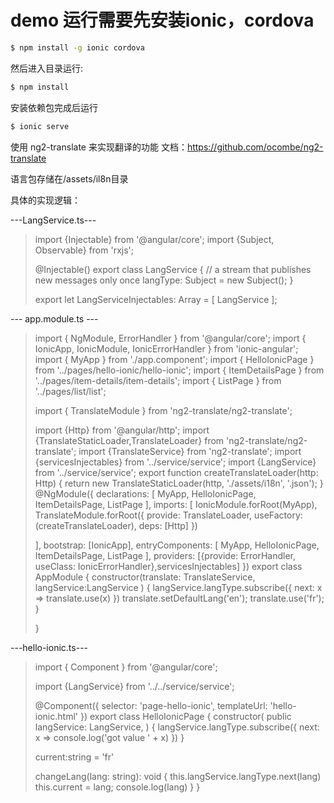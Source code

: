 demo 运行需要先安装ionic，cordova
=====================
```bash
$ npm install -g ionic cordova
```

然后进入目录运行:
```bash
$ npm install 
```
安装依赖包完成后运行
```bash
$ ionic serve
```
使用 ng2-translate 来实现翻译的功能
文档：https://github.com/ocombe/ng2-translate

语言包存储在/assets/il8n目录

具体的实现逻辑：

---LangService.ts---
<blockquote ts>
import {Injectable} from '@angular/core';
import {Subject, Observable} from 'rxjs';



@Injectable()
export class LangService {
  // a stream that publishes new messages only once
  langType: Subject<string> = new Subject<string>();
}



export let LangServiceInjectables: Array<any> = [
  LangService
];

</blockquote>

--- app.module.ts ---
<blockquote>
import { NgModule, ErrorHandler } from '@angular/core';
import { IonicApp, IonicModule, IonicErrorHandler } from 'ionic-angular';
import { MyApp } from './app.component';
import { HelloIonicPage } from '../pages/hello-ionic/hello-ionic';
import { ItemDetailsPage } from '../pages/item-details/item-details';
import { ListPage } from '../pages/list/list';

import { TranslateModule } from 'ng2-translate/ng2-translate';

import {Http} from '@angular/http';
import {TranslateStaticLoader,TranslateLoader} from 'ng2-translate/ng2-translate';
import {TranslateService} from 'ng2-translate';
import {servicesInjectables} from '../service/service';
import {LangService} from '../service/service';
export function createTranslateLoader(http: Http) {
  return new TranslateStaticLoader(http, './assets/i18n', '.json');
}
@NgModule({
  declarations: [
    MyApp,
    HelloIonicPage,
    ItemDetailsPage,
    ListPage
  ],
  imports: [
    IonicModule.forRoot(MyApp),
    TranslateModule.forRoot({
      provide: TranslateLoader,
      useFactory: (createTranslateLoader),
      deps: [Http]
    })

  ],
  bootstrap: [IonicApp],
  entryComponents: [
    MyApp,
    HelloIonicPage,
    ItemDetailsPage,
    ListPage
  ],
  providers: [{provide: ErrorHandler, useClass: IonicErrorHandler},servicesInjectables]
})
export class AppModule {
  constructor(translate: TranslateService,
              langService:LangService
  ) {
    langService.langType.subscribe({
      next: x => translate.use(x)
    })
    translate.setDefaultLang('en');
    translate.use('fr');
  }

}
</blockquote>

---hello-ionic.ts---
<blockquote>
import { Component } from '@angular/core';

import {LangService} from '../../service/service';



@Component({
  selector: 'page-hello-ionic',
  templateUrl: 'hello-ionic.html'
})
export class HelloIonicPage {
  constructor(
    public langService: LangService,
  ) {
    langService.langType.subscribe({
      next: x => console.log('got value ' + x)
    })
  }

  current:string = 'fr'

  changeLang(lang: string): void {
    this.langService.langType.next(lang)
    this.current = lang;
    console.log(lang)
  }
}

</blockquote>
